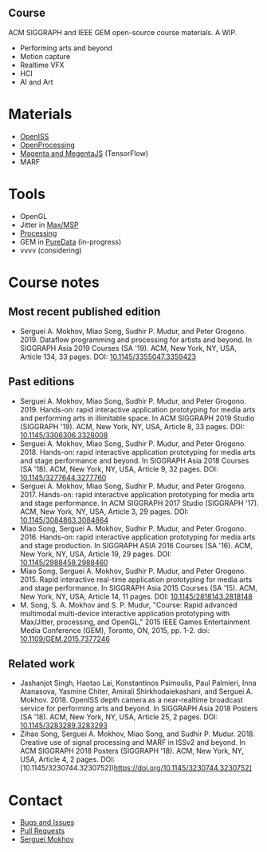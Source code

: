 ## Course

ACM SIGGRAPH and IEEE GEM open-source course materials.
A WIP.

* Performing arts and beyond
* Motion capture
* Realtime VFX
* HCI
* AI and Art

# Materials

* [OpenISS](https://github.com/OpenISS/OpenISS)
* [OpenProcessing](https://www.openprocessing.org/)
* [Magenta and MegentaJS](https://magenta.tensorflow.org) (TensorFlow)
* MARF

# Tools

* OpenGL
* Jitter in [Max/MSP](https://cycling74.com/)
* [Processing](https://processing.org/)
* GEM in [PureData](https://puredata.info/) (in-progress)
* vvvv (considering)

# Course notes

## Most recent published edition

* Serguei A. Mokhov, Miao Song, Sudhir P. Mudur, and Peter Grogono. 2019. Dataflow programming and processing for artists and beyond. In SIGGRAPH Asia 2019 Courses (SA '19). ACM, New York, NY, USA, Article 134, 33 pages. DOI: [10.1145/3355047.3359423](https://doi.org/10.1145/3355047.3359423)

## Past editions

* Serguei A. Mokhov, Miao Song, Sudhir P. Mudur, and Peter Grogono. 2019. Hands-on: rapid interactive application prototyping for media arts and performing arts in illimitable space. In ACM SIGGRAPH 2019 Studio (SIGGRAPH '19). ACM, New York, NY, USA, Article 8, 33 pages. DOI: [10.1145/3306306.3328008](https://doi.org/10.1145/3306306.3328008)
* Serguei A. Mokhov, Miao Song, Sudhir P. Mudur, and Peter Grogono. 2018. Hands-on: rapid interactive application prototyping for media arts and stage performance and beyond. In SIGGRAPH Asia 2018 Courses (SA '18). ACM, New York, NY, USA, Article 9, 32 pages. DOI: [10.1145/3277644.3277760](https://doi.org/10.1145/3277644.3277760)
* Serguei A. Mokhov, Miao Song, Sudhir P. Mudur, and Peter Grogono. 2017. Hands-on: rapid interactive application prototyping for media arts and stage performance. In ACM SIGGRAPH 2017 Studio (SIGGRAPH '17). ACM, New York, NY, USA, Article 3, 29 pages. DOI: [10.1145/3084863.3084864](https://doi.org/10.1145/3084863.3084864)
* Miao Song, Serguei A. Mokhov, Sudhir P. Mudur, and Peter Grogono. 2016. Hands-on: rapid interactive application prototyping for media arts and stage production. In SIGGRAPH ASIA 2016 Courses (SA '16). ACM, New York, NY, USA, Article 19, 29 pages. DOI: [10.1145/2988458.2988460](https://doi.org/10.1145/2988458.2988460)
* Miao Song, Serguei A. Mokhov, Sudhir P. Mudur, and Peter Grogono. 2015. Rapid interactive real-time application prototyping for media arts and stage performance. In SIGGRAPH Asia 2015 Courses (SA '15). ACM, New York, NY, USA, Article 14, 11 pages. DOI: [10.1145/2818143.2818148](https://doi.org/10.1145/2818143.2818148)
* M. Song, S. A. Mokhov and S. P. Mudur, "Course: Rapid advanced multimodal multi-device interactive application prototyping with Max/Jitter, processing, and OpenGL," 2015 IEEE Games Entertainment Media Conference (GEM), Toronto, ON, 2015, pp. 1-2.
doi: [10.1109/GEM.2015.7377246](https://doi.org/10.1109/GEM.2015.7377246)

## Related work

* Jashanjot Singh, Haotao Lai, Konstantinos Psimoulis, Paul Palmieri, Inna Atanasova, Yasmine Chiter, Amirali Shirkhodaiekashani, and Serguei A. Mokhov. 2018. OpenISS depth camera as a near-realtime broadcast service for performing arts and beyond. In SIGGRAPH Asia 2018 Posters (SA '18). ACM, New York, NY, USA, Article 25, 2 pages. DOI: [10.1145/3283289.3283293](https://doi.org/10.1145/3283289.3283293)
* Zihao Song, Serguei A. Mokhov, Miao Song, and Sudhir P. Mudur. 2018. Creative use of signal processing and MARF in ISSv2 and beyond. In ACM SIGGRAPH 2018 Posters (SIGGRAPH '18). ACM, New York, NY, USA, Article 4, 2 pages. DOI: [10.1145/3230744.3230752])https://doi.org/10.1145/3230744.3230752]

# Contact

* [Bugs and Issues](https://github.com/OpenISS/courses/issues)
* [Pull Requests](https://github.com/OpenISS/courses/pulls)
* [Serguei Mokhov](https://github.com/smokhov)
